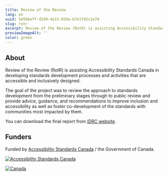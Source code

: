 ```yaml
---
title: Review of the Review
lang: en
uuid: 5e56beff-d2d9-4e15-93da-b7e1f42c1e74
slug: rotr
excerpt: Review of the Review (RotR) is assisting Accessibility Standards Canada in developing standards development processes and activities that are accessible and inclusively designed.
previewImageAlt: ''
color: green
---
```

## About

Review of the Review (RotR) is assisting Accessibility Standards Canada in developing standards development processes and activities that are accessible and inclusively designed.

The goal of the project was to review the approach to standards development from the preliminary stages through to public review and provide advice, guidance, and recommendations to improve inclusion and accessibility as well as foster co-development of the standards with communities most impacted by them.

You can download the final report from [IDRC website](https://idrc.ocadu.ca/projects/rotr/).

## Funders

Funded by [Accessibility Standards Canada](https://accessible.canada.ca) / the Government of Canada.

[![Accessibility Standards Canada](/assets/uploads/asc.png)](https://accessible.canada.ca/)

[![Canada](/assets/uploads/canada.svg)](https://www.canada.ca/en.html)
